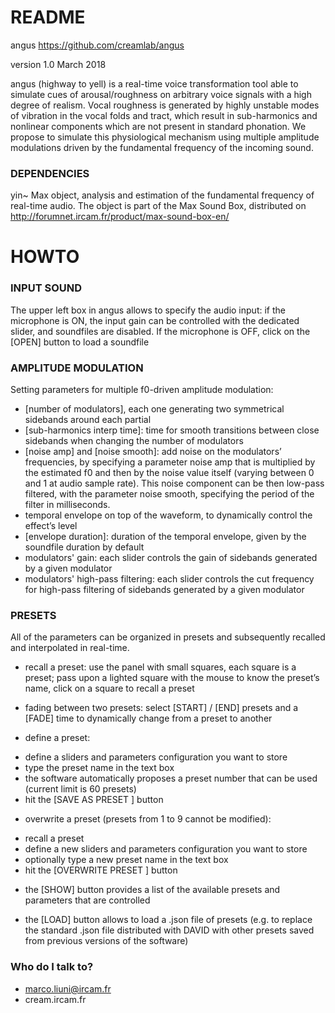 # README #

angus
https://github.com/creamlab/angus

version 1.0
March 2018

angus (highway to yell) is a real-time voice transformation tool able to simulate cues of arousal/roughness on arbitrary voice signals with a high degree of realism. 
Vocal roughness is generated by highly unstable modes of vibration in the vocal folds and tract, which result in sub-harmonics and nonlinear components which are not present in standard phonation. We propose to simulate this physiological mechanism using multiple amplitude modulations driven by the fundamental frequency of the incoming sound.

### DEPENDENCIES ###
yin~ Max object, analysis and estimation of the fundamental frequency of real-time audio. 
The object is part of the Max Sound Box, distributed on http://forumnet.ircam.fr/product/max-sound-box-en/

# HOWTO

### INPUT SOUND ###

The upper left box in angus allows to specify the audio input: if the microphone is ON, the input gain can be controlled with the dedicated slider, and soundfiles are disabled.
If the microphone is OFF, click on the [OPEN] button to load a soundfile 


### AMPLITUDE MODULATION ###

Setting parameters for multiple f0-driven amplitude modulation:

* [number of modulators], each one generating two symmetrical sidebands around each partial
* [sub-harmonics interp time]: time for smooth transitions between close sidebands when changing the number of modulators
* [noise amp] and [noise smooth]: add noise on the modulators’ frequencies, by specifying a parameter noise amp that is multiplied by the estimated f0 and then by the noise value itself (varying between 0 and 1 at audio sample rate). This noise component can be then low-pass filtered, with the parameter noise smooth, specifying the period of the filter in milliseconds.
* temporal envelope on top of the waveform, to dynamically control the effect’s
level
* [envelope duration]: duration of the temporal envelope, given by the soundfile duration by default
* modulators' gain: each slider controls the gain of sidebands generated by a given modulator
* modulators' high-pass filtering: each slider controls the cut frequency for high-pass filtering of sidebands generated by a given modulator

### PRESETS ###

All of the parameters can be organized in presets and subsequently recalled and interpolated in real-time. 

* recall a preset: use the panel with small squares, each square is a preset; pass upon a lighted square with the mouse to know the preset’s name, click on a square to recall a preset

* fading between two presets: select [START] / [END] presets and a [FADE] time to dynamically change from a preset to another

* define a preset: 
- define a sliders and parameters configuration you want to store
- type the preset name in the text box
- the software automatically proposes a preset number that can be used (current limit is 60 presets) 
- hit the [SAVE AS PRESET <n>] button

* overwrite a preset (presets from 1 to 9 cannot be modified): 
- recall a preset
- define a new sliders and parameters configuration you want to store
- optionally type a new preset name in the text box
- hit the [OVERWRITE PRESET <n>] button

* the [SHOW] button provides a list of the available presets and parameters that are controlled

* the [LOAD] button allows to load a .json file of presets (e.g. to replace the standard .json file distributed with DAVID with other presets saved from previous versions of the software)


### Who do I talk to? ###

* marco.liuni@ircam.fr
* cream.ircam.fr
